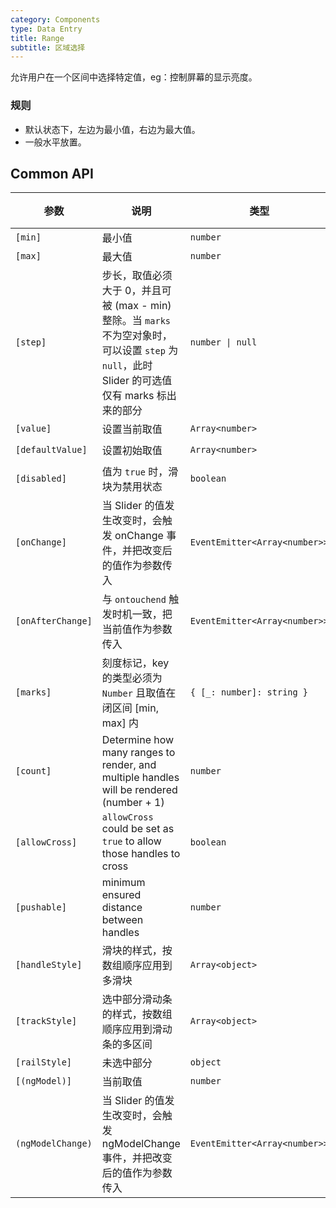 ```yaml
---
category: Components
type: Data Entry
title: Range
subtitle: 区域选择
---
```



允许用户在一个区间中选择特定值，eg：控制屏幕的显示亮度。


### 规则
- 默认状态下，左边为最小值，右边为最大值。
- 一般水平放置。


## Common API

参数 | 说明 | 类型 | 默认值 |
----|-----|------|------
| `[min]` | 最小值 | `number` | `0` |
| `[max]` | 最大值 | `number` | `100` |
| `[step]` | 步长，取值必须大于 0，并且可被 (max - min) 整除。当 `marks` 不为空对象时，可以设置 `step` 为 `null`，此时 Slider 的可选值仅有 marks 标出来的部分 | `number \| null` | 1 |
| `[value]` | 设置当前取值 | `Array<number>` | - |
| `[defaultValue]` | 设置初始取值 | `Array<number>` | `[0, 0]` |
| `[disabled]` | 值为 `true` 时，滑块为禁用状态 | `boolean` | `false` |
| `[onChange]` | 当 Slider 的值发生改变时，会触发 onChange 事件，并把改变后的值作为参数传入 | `EventEmitter<Array<number>>` | - |
| `[onAfterChange]` | 与 `ontouchend` 触发时机一致，把当前值作为参数传入 | `EventEmitter<Array<number>>` | - |
| `[marks]` | 刻度标记，key 的类型必须为 `Number` 且取值在闭区间 [min, max] 内 | `{ [_: number]: string }` | `{ }` |
| `[count]` | Determine how many ranges to render, and multiple handles will be rendered (number + 1) | `number` | `1` |
| `[allowCross]` | `allowCross` could be set as `true` to allow those handles to cross | `boolean` | `true` |
| `[pushable]` | minimum ensured distance between handles | `number` | - |
| `[handleStyle]` | 滑块的样式，按数组顺序应用到多滑块 | `Array<object>` | - |
| `[trackStyle]` | 选中部分滑动条的样式，按数组顺序应用到滑动条的多区间 | `Array<object>` | - |
| `[railStyle]` | 未选中部分 | `object` | - |
| `[(ngModel)]`| 当前取值 | `number` | - |
| `(ngModelChange)` | 当 Slider 的值发生改变时，会触发 ngModelChange 事件，并把改变后的值作为参数传入 | `EventEmitter<Array<number>>` | - |
